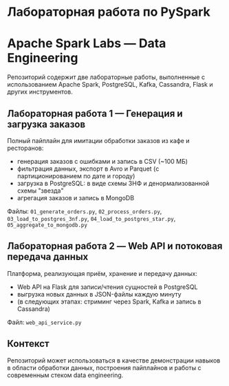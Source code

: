 # Лабораторная работа по PySpark

# Apache Spark Labs — Data Engineering

Репозиторий содержит две лабораторные работы, выполненные с использованием Apache Spark, PostgreSQL, Kafka, Cassandra, Flask и других инструментов.

## Лабораторная работа 1 — Генерация и загрузка заказов

Полный пайплайн для имитации обработки заказов из кафе и ресторанов:

- генерация заказов с ошибками и запись в CSV (~100 МБ)
- фильтрация данных, экспорт в Avro и Parquet (с партиционированием по дате и городу)
- загрузка в PostgreSQL: в виде схемы 3НФ и денормализованной схемы "звезда"
- агрегация заказов и запись в MongoDB

Файлы: `01_generate_orders.py`, `02_process_orders.py`, `03_load_to_postgres_3nf.py`, `04_load_to_postgres_star.py`, `05_aggregate_to_mongodb.py`

## Лабораторная работа 2 — Web API и потоковая передача данных

Платформа, реализующая приём, хранение и передачу данных:

- Web API на Flask для записи/чтения сущностей в PostgreSQL
- выгрузка новых данных в JSON-файлы каждую минуту
- (в следующих этапах: стриминг через Spark, Kafka и запись в Cassandra)

Файл: `web_api_service.py`

## Контекст

Репозиторий может использоваться в качестве демонстрации навыков в области обработки данных, построения пайплайнов и работы с современным стеком data engineering.
